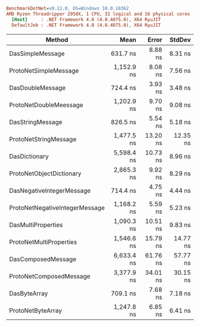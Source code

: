 ``` ini

BenchmarkDotNet=v0.12.0, OS=Windows 10.0.18362
AMD Ryzen Threadripper 2950X, 1 CPU, 32 logical and 16 physical cores
  [Host]     : .NET Framework 4.8 (4.8.4075.0), X64 RyuJIT
  DefaultJob : .NET Framework 4.8 (4.8.4075.0), X64 RyuJIT


```
|                         Method |       Mean |    Error |   StdDev |
|------------------------------- |-----------:|---------:|---------:|
|               DasSimpleMessage |   631.7 ns |  8.88 ns |  8.31 ns |
|          ProtoNetSimpleMessage | 1,152.9 ns |  8.08 ns |  7.56 ns |
|               DasDoubleMessage |   724.4 ns |  3.93 ns |  3.48 ns |
|         ProtoNetDoubleMeessage | 1,202.9 ns |  9.70 ns |  9.08 ns |
|               DasStringMessage |   826.5 ns |  5.54 ns |  5.18 ns |
|          ProtoNetStringMessage | 1,477.5 ns | 13.20 ns | 12.35 ns |
|                  DasDictionary | 5,598.4 ns | 10.73 ns |  8.96 ns |
|       ProtoNetObjectDictionary | 2,865.3 ns |  9.92 ns |  8.29 ns |
|      DasNegativeIntegerMessage |   714.4 ns |  4.75 ns |  4.44 ns |
| ProtoNetNegativeIntegerMessage | 1,168.2 ns |  5.59 ns |  5.23 ns |
|             DasMultiProperties | 1,090.3 ns | 10.51 ns |  9.83 ns |
|        ProtoNetMultiProperties | 1,546.6 ns | 15.79 ns | 14.77 ns |
|             DasComposedMessage | 6,633.4 ns | 61.76 ns | 57.77 ns |
|        ProtoNetComposedMessage | 3,377.9 ns | 34.01 ns | 30.15 ns |
|                   DasByteArray |   709.1 ns |  7.68 ns |  7.18 ns |
|              ProtoNetByteArray | 1,247.8 ns |  6.85 ns |  6.41 ns |
